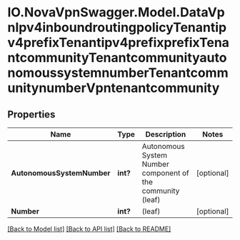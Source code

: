 # IO.NovaVpnSwagger.Model.DataVpnIpv4inboundroutingpolicyTenantipv4prefixTenantipv4prefixprefixTenantcommunityTenantcommunityautonomoussystemnumberTenantcommunitynumberVpntenantcommunity
## Properties

Name | Type | Description | Notes
------------ | ------------- | ------------- | -------------
**AutonomousSystemNumber** | **int?** | Autonomous System Number component of the community (leaf) | [optional] 
**Number** | **int?** | (leaf) | [optional] 

[[Back to Model list]](../README.md#documentation-for-models) [[Back to API list]](../README.md#documentation-for-api-endpoints) [[Back to README]](../README.md)

